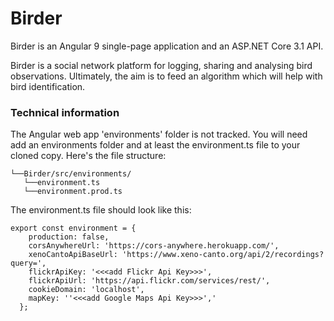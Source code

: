 # Birder
Birder is an Angular 9 single-page application and an ASP.NET Core 3.1 API.

Birder is a social network platform for logging, sharing and analysing bird observations. Ultimately, the aim is to feed an algorithm which will help with bird identification. 


### Technical information

The Angular web app 'environments' folder is not tracked.  You will need add an environments folder and at least the environment.ts file to your cloned copy.  Here's the file structure:

```
└──Birder/src/environments/
   └──environment.ts
   └──environment.prod.ts
```

The environment.ts file should look like this:

```
export const environment = {
    production: false,
    corsAnywhereUrl: 'https://cors-anywhere.herokuapp.com/',
    xenoCantoApiBaseUrl: 'https://www.xeno-canto.org/api/2/recordings?query=',
    flickrApiKey: '<<<add Flickr Api Key>>>',
    flickrApiUrl: 'https://api.flickr.com/services/rest/',
    cookieDomain: 'localhost',
    mapKey: ''<<<add Google Maps Api Key>>>',' 
  };
  ```

